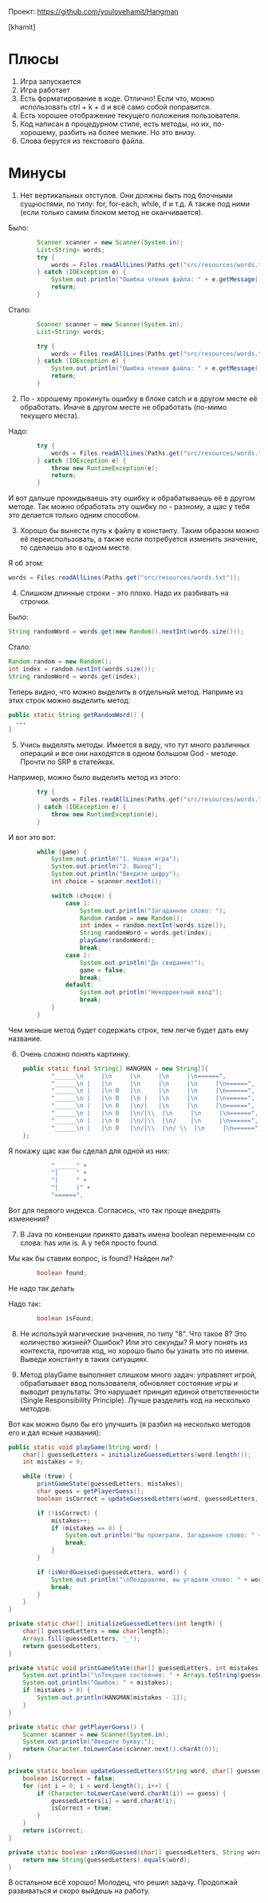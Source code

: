 Проект: https://github.com/youlovehamit/Hangman

[khamit]

# Плюсы

1. Игра запускается
2. Игра работает
3. Есть форматирование в коде. Отлично! Если что, можно использовать ctrl + k + d и всё само собой поправится.
4. Есть хорошее отображение текущего положения пользователя.
5. Код написан в процедурном стиле, есть методы, но их, по-хорошему, разбить на более мелкие. Но это внизу.
6. Слова берутся из текстового файла.

# Минусы

1. Нет вертикальных отступов. Они должны быть под блочными сущностями, по типу: for, for-each, while, if и т.д. А также под ними (если только самим блоком метод не оканчивается). 

Было:

```java
        Scanner scanner = new Scanner(System.in);
        List<String> words;
        try {
            words = Files.readAllLines(Paths.get("src/resources/words.txt"));
        } catch (IOException e) {
            System.out.println("Ошибка чтения файла: " + e.getMessage());
            return;
        }
```

Стало: 

```java
        Scanner scanner = new Scanner(System.in);
        List<String> words;

        try {
            words = Files.readAllLines(Paths.get("src/resources/words.txt"));
        } catch (IOException e) {
            System.out.println("Ошибка чтения файла: " + e.getMessage());
            return;
        }
```

2. По - хорошему прокинуть ошибку в блоке catch и в другом месте её обработать. Иначе в другом месте не обработать (по-мимо текущего места).

Надо:

```java
        try {
            words = Files.readAllLines(Paths.get("src/resources/words.txt"));
        } catch (IOException e) {
            throw new RuntimeException(e);
            return;
        }
```
И вот дальше прокидываешь эту ошибку и обрабатываешь её в другом методе. Так можно обработать эту ошибку по - разному, а щас у тебя это делается только одним способом.

3. Хорошо бы вынести путь к файлу в константу. Таким образом можно её переиспользовать, а также если потребуется изменить значение, то сделаешь это в одном месте.

Я об этом: 

```java
words = Files.readAllLines(Paths.get("src/resources/words.txt"));
```

4. Слишком длинные строки - это плохо. Надо их разбивать на строчки.

Было:
```java
String randomWord = words.get(new Random().nextInt(words.size()));
```

Стало:
```java
Random random = new Random();
int index = random.nextInt(words.size());
String randomWord = words.get(index);
```
Теперь видно, что можно выделить в отдельный метод. Наприме из этих строк можно выделить метод:

```java
public static String getRandomWord() {
  ...
}
```

5. Учись выделять методы. Имеется в виду, что тут много различных операций и все они находятся в одном большом God - методе. Прочти по SRP в статейках.

Например, можно было выделить метод из этого:

```java
        try {
            words = Files.readAllLines(Paths.get("src/resources/words.txt"));
        } catch (IOException e) {
            throw new RuntimeException(e);
        }
```

И вот это вот:

```java
        while (game) {
            System.out.println("1. Новая игра");
            System.out.println("2. Выход");
            System.out.println("Введите цифру");
            int choice = scanner.nextInt();

            switch (choice) {
                case 1:
                    System.out.println("Загаданное слово: ");
                    Random random = new Random();
                    int index = random.nextInt(words.size());
                    String randomWord = words.get(index);
                    playGame(randomWord);
                    break;
                case 2:
                    System.out.println("До свидания!");
                    game = false;
                    break;
                default:
                    System.out.println("Некорректный ввод");
                    break;
            }
        }
```

Чем меньше метод будет содержать строк, тем легче будет дать ему название.

6. Очень сложно понять картинку. 

```java
    public static final String[] HANGMAN = new String[]{
            "______\n     |\n     |\n     |\n     |\n======",
            "______\n |   |\n     |\n     |\n     |\n     |\n======",
            "______\n |   |\n 0   |\n     |\n     |\n     |\n======",
            "______\n |   |\n 0   |\n |   |\n     |\n     |\n======",
            "______\n |   |\n 0   |\n/|   |\n     |\n     |\n======",
            "______\n |   |\n 0   |\n/|\\  |\n     |\n     |\n======",
            "______\n |   |\n 0   |\n/|\\  |\n/    |\n     |\n======",
            "______\n |   |\n 0   |\n/|\\  |\n/ \\  |\n     |\n======",
    };
```

Я покажу щас как бы сделал для одной из них:

```java
            "______" +
            "|     " +
            "|     " +
            "|     |" +
            "======",
```

Вот для первого индекса. Согласись, что так проще внедрять изменения?

7. В Java по конвенции принято давать имена boolean переменным со слова: has или is. А у тебя просто found.

Мы как бы ставим вопрос, is found? Найден ли? 

```java
        boolean found;
```
Не надо так делать

Надо так:
```java
        boolean isFound;
```

8. Не используй магические значения, по типу "8". Что такое 8? Это количество жизней? Ошибок? Или это секунды? Я могу понять из контекста, прочитав код, но хорошо было бы узнать это по имени. Выведи константу в таких ситуациях.

9. Метод playGame выполняет слишком много задач: управляет игрой, обрабатывает ввод пользователя, обновляет состояние игры и выводит результаты. Это нарушает принцип единой ответственности (Single Responsibility Principle). Лучше разделить код на несколько методов.

Вот как можно было бы его улучшить (я разбил на несколько методов его и дал ясные названия):

```java
public static void playGame(String word) {
    char[] guessedLetters = initializeGuessedLetters(word.length());
    int mistakes = 0;

    while (true) {
        printGameState(guessedLetters, mistakes);
        char guess = getPlayerGuess();
        boolean isCorrect = updateGuessedLetters(word, guessedLetters, guess);

        if (!isCorrect) {
            mistakes++;
            if (mistakes == 8) {
                System.out.println("Вы проиграли. Загаданное слово: " + word);
                break;
            }
        }

        if (isWordGuessed(guessedLetters, word)) {
            System.out.println("\nПоздравляю, вы угадали слово: " + word);
            break;
        }
    }
}

private static char[] initializeGuessedLetters(int length) {
    char[] guessedLetters = new char[length];
    Arrays.fill(guessedLetters, '_');
    return guessedLetters;
}

private static void printGameState(char[] guessedLetters, int mistakes) {
    System.out.println("\nТекущее состояние: " + Arrays.toString(guessedLetters));
    System.out.println("Ошибок: " + mistakes);
    if (mistakes > 0) {
        System.out.println(HANGMAN[mistakes - 1]);
    }
}

private static char getPlayerGuess() {
    Scanner scanner = new Scanner(System.in);
    System.out.println("Введите букву:");
    return Character.toLowerCase(scanner.next().charAt(0));
}

private static boolean updateGuessedLetters(String word, char[] guessedLetters, char guess) {
    boolean isCorrect = false;
    for (int i = 0; i < word.length(); i++) {
        if (Character.toLowerCase(word.charAt(i)) == guess) {
            guessedLetters[i] = word.charAt(i);
            isCorrect = true;
        }
    }
    return isCorrect;
}

private static boolean isWordGuessed(char[] guessedLetters, String word) {
    return new String(guessedLetters).equals(word);
}
```

В остальном всё хорошо!
Молодец, что решил задачу. Продолжай развиваться и скоро выйдешь на работу.
